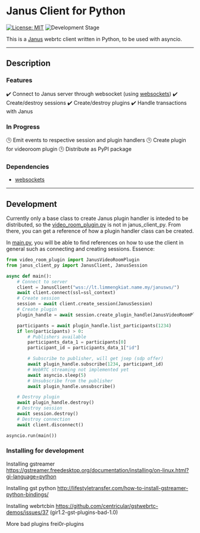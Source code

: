 # Janus Client for Python

[![License: MIT](https://img.shields.io/badge/License-MIT-yellow.svg)](https://opensource.org/licenses/MIT) ![Development Stage](https://img.shields.io/badge/Stage-PROTOTYPE-orange.svg)

This is a [Janus](https://github.com/meetecho/janus-gateway) webrtc client written in Python, to be used with asyncio.

---

## Description

### Features

:heavy_check_mark: Connect to Janus server through websocket (using [websockets](https://github.com/aaugustin/websockets))
:heavy_check_mark: Create/destroy sessions
:heavy_check_mark: Create/destroy plugins
:heavy_check_mark: Handle transactions with Janus

### In Progress

:clock3: Emit events to respective session and plugin handlers
:clock3: Create plugin for videoroom plugin
:clock3: Distribute as PyPI package

### Dependencies

- [websockets](https://github.com/aaugustin/websockets)

---

## Development

Currently only a base class to create Janus plugin handler is inteded to be distributed, so the [video_room_plugin.py](./video_room_plugin.py) is not in janus_client_py. From there, you can get a reference of how a plugin handler class can be created.

In [main.py](./main.py), you will be able to find references on how to use the client in general such as connecting and creating sessions.
Essence:

```python
from video_room_plugin import JanusVideoRoomPlugin
from janus_client_py import JanusClient, JanusSession

async def main():
    # Connect to server
    client = JanusClient("wss://lt.limmengkiat.name.my/janusws/")
    await client.connect(ssl=ssl_context)
    # Create session
    session = await client.create_session(JanusSession)
    # Create plugin
    plugin_handle = await session.create_plugin_handle(JanusVideoRoomPlugin)

    participants = await plugin_handle.list_participants(1234)
    if len(participants) > 0:
        # Publishers available
        participants_data_1 = participants[0]
        participant_id = participants_data_1["id"]

        # Subscribe to publisher, will get jsep (sdp offer)
        await plugin_handle.subscribe(1234, participant_id)
        # WebRTC streaming not implemented yet
        await asyncio.sleep(5)
        # Unsubscribe from the publisher
        await plugin_handle.unsubscribe()

    # Destroy plugin
    await plugin_handle.destroy()
    # Destroy session
    await session.destroy()
    # Destroy connection
    await client.disconnect()

asyncio.run(main())
```

### Installing for development

Installing gstreamer
<https://gstreamer.freedesktop.org/documentation/installing/on-linux.html?gi-language=python>

Installing gst python
<http://lifestyletransfer.com/how-to-install-gstreamer-python-bindings/>

Installing webrtcbin
<https://github.com/centricular/gstwebrtc-demos/issues/37>
(gir1.2-gst-plugins-bad-1.0)

More bad plugins
frei0r-plugins
